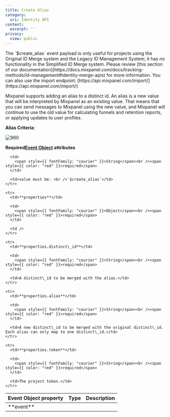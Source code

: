 ```yaml
---
title: Create Alias
category:
  uri: Identity API
content:
  excerpt: ''
privacy:
  view: public
---
```

<Callout icon="📘" theme="info">
  The `$create_alias` event payload is only useful for projects using the Original ID Merge system and the Legacy ID Management System; it has no functionality in the Simplified ID Merge system. Please review [this section of our documentation](https://docs.mixpanel.com/docs/tracking-methods/id-management#identity-merge-apis) for more information.
</Callout>

<Callout icon="📘" theme="info">
  You can also use the import endpoint: [https://api.mixpanel.com/import/](https://api.mixpanel.com/import/)
</Callout>

Mixpanel supports adding an alias to a distinct id. An alias is a new value that will be interpreted by Mixpanel as an existing value. That means that you can send messages to Mixpanel using the new value, and Mixpanel will continue to use the old value for calculating funnels and retention reports, or applying updates to user profiles.

**Alias Criteria:**

<Image alt="960" border={false} src="https://files.readme.io/d16f1d3-ID_management_alias_3-HTTP.png" title="Identity Management - Alias" />

**Required[Event Object](https://docs.mixpanel.com/docs/tracking/reference/data-model#anatomy-of-an-event) attributes**

<table>
  <thead>
    <tr>
      <th>Event Object property</th>
      <th>Type</th>
      <th>Description</th>
    </tr>
  </thead>

  <tbody>
    <tr>
      <td>**event**</td>

      <td>
        <span style={{ fontFamily: "courier" }}>String</span><br /><span style={{ color: "red" }}>required</span>
      </td>

      <td>value must be: <br />`$create_alias`</td>
    </tr>

    <tr>
      <td>**properties**</td>

      <td>
        <span style={{ fontFamily: "courier" }}>Object</span><br /><span style={{ color: "red" }}>required</span>
      </td>

      <td />
    </tr>

    <tr>
      <td>**properties.distinct\_id**</td>

      <td>
        <span style={{ fontFamily: "courier" }}>String</span><br /><span style={{ color: "red" }}>required</span>
      </td>

      <td>A distinct\_id to be merged with the alias.</td>
    </tr>

    <tr>
      <td>**properties.alias**</td>

      <td>
        <span style={{ fontFamily: "courier" }}>String</span><br /><span style={{ color: "red" }}>required</span>
      </td>

      <td>A new distinct\_id to be merged with the original distinct\_id. Each alias can only map to one distinct\_id.</td>
    </tr>

    <tr>
      <td>**properties.token**</td>

      <td>
        <span style={{ fontFamily: "courier" }}>String</span><br /><span style={{ color: "red" }}>required</span>
      </td>

      <td>The project token.</td>
    </tr>
  </tbody>
</table>

